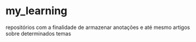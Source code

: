 # my_learning
repositórios com a finalidade de armazenar anotações e até mesmo artigos sobre determinados temas
